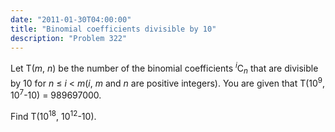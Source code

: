 ```yaml
---
date: "2011-01-30T04:00:00"
title: "Binomial coefficients divisible by 10"
description: "Problem 322"
---
```


<p>
Let T(<var>m</var>, <var>n</var>) be the number of the binomial coefficients <sup><var>i</var></sup>C<sub><var>n</var></sub> that are divisible by 10 for <var>n</var> ≤ <var>i</var> &lt; <var>m</var>(<var>i</var>, <var>m</var> and <var>n</var> are positive integers).
You are given that T(10<sup>9</sup>, 10<sup>7</sup>-10) = 989697000.
</p>
<p>
Find T(10<sup>18</sup>, 10<sup>12</sup>-10).
</p>

